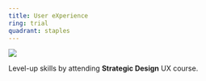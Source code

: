 ```yaml
---
title: User eXperience
ring: trial
quadrant: staples
---
```


[![](https://img.shields.io/badge/figma-ef8d22?logo=hackthebox&logoColor=000&style=flat)](https://www.figma.com/)

Level-up skills by attending **Strategic Design** UX course.